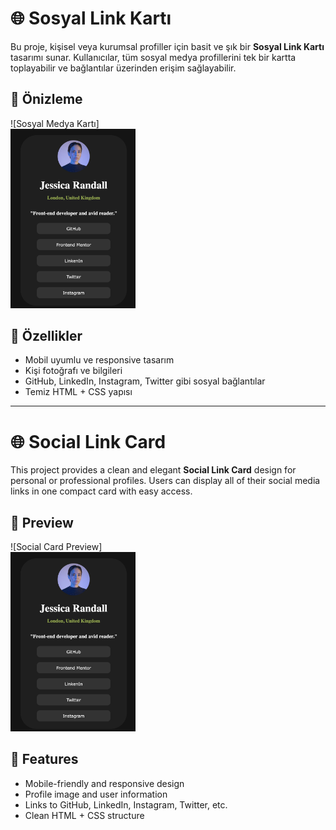 # 🌐 Sosyal Link Kartı

Bu proje, kişisel veya kurumsal profiller için basit ve şık bir **Sosyal Link Kartı** tasarımı sunar. Kullanıcılar, tüm sosyal medya profillerini tek bir kartta toplayabilir ve bağlantılar üzerinden erişim sağlayabilir.

## 📸 Önizleme

![Sosyal Medya Kartı]
<br>
<img src="Ekran Resmi 2025-07-09 01.16.50-1.png" width="200">

## 🚀 Özellikler

- Mobil uyumlu ve responsive tasarım
- Kişi fotoğrafı ve bilgileri
- GitHub, LinkedIn, Instagram, Twitter gibi sosyal bağlantılar
- Temiz HTML + CSS yapısı
<hr>

# 🌐 Social Link Card

This project provides a clean and elegant **Social Link Card** design for personal or professional profiles. Users can display all of their social media links in one compact card with easy access.

## 📸 Preview

![Social Card Preview]
<br>
<img src="Ekran Resmi 2025-07-09 01.16.50-1.png" width="200">





## 🚀 Features

- Mobile-friendly and responsive design
- Profile image and user information
- Links to GitHub, LinkedIn, Instagram, Twitter, etc.
- Clean HTML + CSS structure